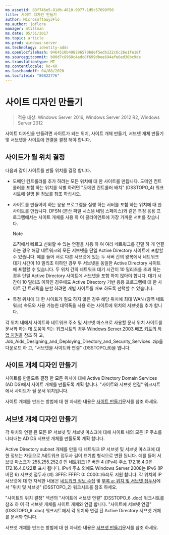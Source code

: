 ```yaml
---
ms.assetid: 83f746e5-81db-4610-9977-1d5c57699f50
title: 사이트 디자인 만들기
author: MicrosoftGuyJFlo
ms.author: joflore
manager: mtillman
ms.date: 05/31/2017
ms.topic: article
ms.prod: windows-server
ms.technology: identity-adds
ms.openlocfilehash: 0464510b498296570bdef5edb122c6c26e1fe18f
ms.sourcegitcommit: b00d7c8968c4adc8f699dbee694afe6ed36bc9de
ms.translationtype: MT
ms.contentlocale: ko-KR
ms.lasthandoff: 04/08/2020
ms.locfileid: "80822776"
---
```

# <a name="creating-a-site-design"></a>사이트 디자인 만들기

>적용 대상: Windows Server 2016, Windows Server 2012 R2, Windows Server 2012

사이트 디자인을 만들려면 사이트가 되는 위치, 사이트 개체 만들기, 서브넷 개체 만들기 및 서브넷을 사이트에 연결을 결정 해야 합니다.  
  
## <a name="deciding-which-locations-will-become-sites"></a>사이트가 될 위치 결정

다음과 같이 사이트를 만들 위치를 결정 합니다.  
  
- 도메인 컨트롤러를 추가 하려는 모든 위치에 대 한 사이트를 만듭니다. 도메인 컨트롤러를 포함 하는 위치를 식별 하려면 "도메인 컨트롤러 배치" (DSSTOPO_4) 워크시트에 설명 된 정보를 참조 하십시오.  
- 사이트를 만들어야 하는 응용 프로그램을 실행 하는 서버를 포함 하는 위치에 대 한 사이트를 만듭니다. DFSN (분산 파일 시스템 네임 스페이스)와 같은 특정 응용 프로그램에서는 사이트 개체를 사용 하 여 클라이언트에 가장 가까운 서버를 찾습니다.  

   > [!NOTE]  
   > 조직에서 빠르고 신뢰할 수 있는 연결을 사용 하 여 여러 네트워크를 긴밀 하 게 연결 하는 경우 해당 네트워크의 모든 서브넷을 단일 Active Directory 사이트에 포함할 수 있습니다. 예를 들어 서로 다른 서브넷에 있는 두 서버 간의 왕복에서 네트워크 대기 시간이 10 밀리초 이하인 경우 두 서브넷을 동일한 Active Directory 사이트에 포함할 수 있습니다. 두 위치 간의 네트워크 대기 시간이 10 밀리초를 초과 하는 경우 단일 Active Directory 사이트에 서브넷을 포함 하지 않아야 합니다. 대기 시간이 10 밀리초 이하인 경우에도 Active Directory 기반 응용 프로그램에 대 한 사이트 간 트래픽을 분할 하려면 개별 사이트를 배포 하도록 선택할 수 있습니다.  

- 특정 위치에 대 한 사이트가 필요 하지 않은 경우 해당 위치에 최대 WAN (광역 네트워크) 속도와 사용 가능한 대역폭을 사용 하는 사이트에 위치의 서브넷을 추가 합니다.  
  
각 위치 내에서 사이트와 네트워크 주소 및 서브넷 마스크로 사용할 문서 위치 사이트를 문서화 하는 데 도움이 되는 워크시트의 경우 [Windows Server 2003 배포 키트의 작업 지원](https://go.microsoft.com/fwlink/?LinkID=102558)을 참조 하 고, Job_Aids_Designing_and_Deploying_Directory_and_Security_Services .zip을 다운로드 하 고, "서브넷을 사이트와 연결" (DSSTOPO_6)을 엽니다.  
  
## <a name="creating-a-site-object-design"></a>사이트 개체 디자인 만들기

사이트를 만들도록 결정 한 모든 위치에 대해 Active Directory Domain Services (AD DS)에서 사이트 개체를 만들도록 계획 합니다. "사이트와 서브넷 연결" 워크시트에서 사이트가 될 문서 위치입니다.  
  
사이트 개체를 만드는 방법에 대 한 자세한 내용은 [사이트 만들기](https://go.microsoft.com/fwlink/?LinkId=107067)문서를 참조 하세요.  
  
## <a name="creating-a-subnet-object-design"></a>서브넷 개체 디자인 만들기

각 위치와 연결 된 모든 IP 서브넷 및 서브넷 마스크에 대해 사이트 내의 모든 IP 주소를 나타내는 AD DS 서브넷 개체를 만들도록 계획 합니다.  
  
Active Directory subnet 개체를 만들 때 네트워크 IP 서브넷 및 서브넷 마스크에 대 한 정보는 자동으로 /<prefix length><IP address>네트워크 접두사 길이 표기법 형식으로 변환 됩니다. 예를 들어 서브넷 마스크가 255.255.252.0 인 네트워크 IP 버전 4 (IPv4) 주소 172.16.4.0은 172.16.4.0/22로 표시 됩니다. IPv4 주소 외에도 Windows Server 2008는 IPv6 (IP 버전 6) 서브넷 접두사 (예: 3FFE: FFFF: 0: C000::/64)도 지원 합니다. 각 위치의 IP 서브넷에 대 한 자세한 내용은 [네트워크 정보 수집](../../ad-ds/plan/Collecting-Network-Information.md) 및 [부록 a: 위치 및 서브넷 접두사](Appendix-A--Locations-and-Subnet-Prefixes.md)에서 "위치 및 서브넷" (DSSTOPO_2) 워크시트를 참조 하세요.  
  
"사이트의 위치 결정" 섹션의 "사이트에 서브넷 연결" (DSSTOPO_6 .doc) 워크시트를 참조 하 여 각 서브넷 개체를 사이트 개체와 연결 합니다. "사이트에 서브넷 연결" (DSSTOPO_6 .doc) 워크시트에서 각 위치와 연결 된 Active Directory 서브넷 개체를 문서화 합니다.  
  
서브넷 개체를 만드는 방법에 대 한 자세한 내용은 [서브넷 만들기](https://go.microsoft.com/fwlink/?LinkId=107068)문서를 참조 하세요.
